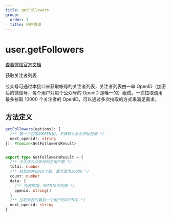 ```yaml
---
title: getFollowers
group:
  order: 1
  title: 用户管理
---
```


# user.getFollowers

[查看微信官方文档](https://developers.weixin.qq.com/doc/offiaccount/User_Management/Getting_a_User_List.html)

获取关注者列表

公众号可通过本接口来获取帐号的关注者列表，关注者列表由一串 OpenID（加密后的微信号，每个用户对每个公众号的 OpenID 是唯一的）组成。一次拉取调用最多拉取 10000 个关注者的 OpenID，可以通过多次拉取的方式来满足需求。

## 方法定义

```typescript
getFollowers(options?: {
  /** 第一个拉取的OPENID，不填默认从头开始拉取 */
  next_openid?: string
}): Promise<GetFollowersResult>


export type GetFollowersResult = {
  /** 关注该公众账号的总用户数 */
  total: number
  /** 拉取的OPENID个数，最大值为10000 */
  count: number
  data: {
    /** 列表数据，OPENID的列表 */
    openid: string[]
  }
  /** 拉取列表的最后一个用户的OPENID */
  next_openid: string
}
```
